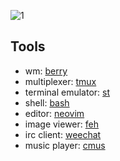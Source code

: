 ![1](https://0x0.st/-s06.png)


## Tools
- wm: [berry](https://github.com/jlervin/berry)
- multiplexer: [tmux](https://github.com/tmux/tmux)
- terminal emulator: [st](https://st.suckless.org)
- shell: [bash](https://www.gnu.org/software/bash/)
- editor: [neovim](https://neovim.io)
- image viewer: [feh](https://feh.finalrewind.org/)
- irc client: [weechat](https://weechat.org/)
- music player: [cmus](https://cmus.github.io/)
